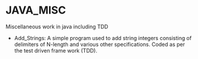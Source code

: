 # JAVA_MISC
Miscellaneous work in java including TDD


* Add_Strings: A simple program used to add string integers consisting of  delimiters of N-length and various other specifications.
 Coded as per the test driven frame work (TDD).
 
